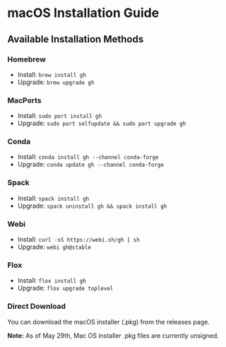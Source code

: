 # macOS Installation Guide

## Available Installation Methods

### Homebrew
- Install: `brew install gh`
- Upgrade: `brew upgrade gh`

### MacPorts
- Install: `sudo port install gh`
- Upgrade: `sudo port selfupdate && sudo port upgrade gh`

### Conda
- Install: `conda install gh --channel conda-forge`
- Upgrade: `conda update gh --channel conda-forge`

### Spack
- Install: `spack install gh`
- Upgrade: `spack uninstall gh && spack install gh`

### Webi
- Install: `curl -sS https://webi.sh/gh | sh`
- Upgrade: `webi gh@stable`

### Flox
- Install: `flox install gh`
- Upgrade: `flox upgrade toplevel`

### Direct Download
You can download the macOS installer (.pkg) from the releases page.

**Note:** As of May 29th, Mac OS installer .pkg files are currently unsigned.
